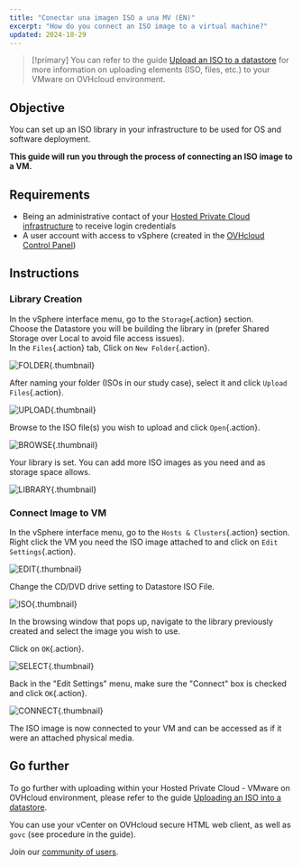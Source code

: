 ```yaml
---
title: "Conectar una imagen ISO a una MV (EN)"
excerpt: "How do you connect an ISO image to a virtual machine?"
updated: 2024-10-29
---
```


> [!primary]
> You can refer to the guide [Upload an ISO to a datastore](/pages/hosted_private_cloud/hosted_private_cloud_powered_by_vmware/vmware_datastore_upload) for more information on uploading elements (ISO, files, etc.) to your VMware on OVHcloud environment.

## Objective

You can set up an ISO library in your infrastructure to be used for OS and software deployment.

**This guide will run you through the process of connecting an ISO image to a VM.**

## Requirements

- Being an administrative contact of your [Hosted Private Cloud infrastructure](https://www.ovhcloud.com/en-gb/enterprise/products/hosted-private-cloud/) to receive login credentials
- A user account with access to vSphere (created in the [OVHcloud Control Panel](https://www.ovh.com/auth/?action=gotomanager&from=https://www.ovh.co.uk/&ovhSubsidiary=GB))

## Instructions

### Library Creation

In the vSphere interface menu, go to the `Storage`{.action} section.<br>
Choose the Datastore you will be building the library in (prefer Shared Storage over Local to avoid file access issues).<br>
In the `Files`{.action} tab, Click on `New Folder`{.action}.

![FOLDER](images/en01newfolder.png){.thumbnail}

After naming your folder (ISOs in our study case), select it and click `Upload Files`{.action}.

![UPLOAD](images/en02upload.png){.thumbnail}

Browse to the ISO file(s) you wish to upload and click `Open`{.action}.

![BROWSE](images/en03browse.png){.thumbnail}

Your library is set. You can add more ISO images as you need and as storage space allows.

![LIBRARY](images/en04library.png){.thumbnail}

### Connect Image to VM

In the vSphere interface menu, go to the `Hosts & Clusters`{.action} section.<br>
Right click the VM you need the ISO image attached to and click on `Edit Settings`{.action}.<br>

![EDIT](images/en05edit.png){.thumbnail}

Change the CD/DVD drive setting to Datastore ISO File.

![ISO](images/en06dataiso.png){.thumbnail}

In the browsing window that pops up, navigate to the library previously created and select the image you wish to use.

Click on `OK`{.action}.

![SELECT](images/en07choose.png){.thumbnail}

Back in the "Edit Settings" menu, make sure the "Connect" box is checked and click `OK`{.action}.

![CONNECT](images/en08connect.png){.thumbnail}

The ISO image is now connected to your VM and can be accessed as if it were an attached physical media.

## Go further

To go further with uploading within your Hosted Private Cloud - VMware on OVHcloud environment, please refer to the guide [Uploading an ISO into a datastore](/pages/hosted_private_cloud/hosted_private_cloud_powered_by_vmware/vmware_datastore_upload).

You can use your vCenter on OVHcloud secure HTML web client, as well as `govc` (see procedure in the guide).

Join our [community of users](/links/community).
